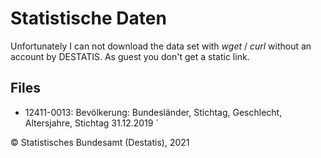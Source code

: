 # Statistische Daten

Unfortunately I can not download the data set with *wget* / *curl* without an account by DESTATIS. As guest you don't get a static link.

## Files

* 12411-0013: 
Bevölkerung: Bundesländer, Stichtag, Geschlecht, Altersjahre, Stichtag 31.12.2019
´


© Statistisches Bundesamt (Destatis), 2021